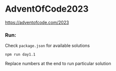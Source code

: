 ﻿# AdventOfCode2023

https://adventofcode.com/2023

### Run:

Check `package.json` for available solutions

`npm run day1.1`

Replace numbers at the end to run particular solution

